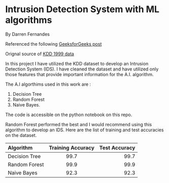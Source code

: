 # Intrusion Detection System with ML algorithms

By Darren Fernandes

Referenced the following [GeeksforGeeks post](https://www.geeksforgeeks.org/intrusion-detection-system-using-machine-learning-algorithms/)

Orignal source of [KDD 1999 data](http://kdd.ics.uci.edu/databases/kddcup99/kddcup99.html)

In this project I have utilized the KDD dataset to develop an Intrusion Detection System (IDS).
I have cleaned the dataset and have utilized only those features that provide important information for the A.I. algorithm.


The A.I algorthims used in this work are :
1. Decision Tree
2. Random Forest 
3. Naive Bayes.


The code is accessible on the python notebook on this repo.

Random Forest performed the best and I would recommend using this algorithm to develop an IDS. Here are the list of training and test accuracies on the dataset.

| Algorithm      | Training Accuracy | Test Accuracy     |
| :---        |    :----:   |          ---: |
| Decision Tree      | 99.7       | 99.7   |
| Random Forest   | 99.9        | 99.9      | 
| Naive Bayes   | 92.3        | 92.3      | 